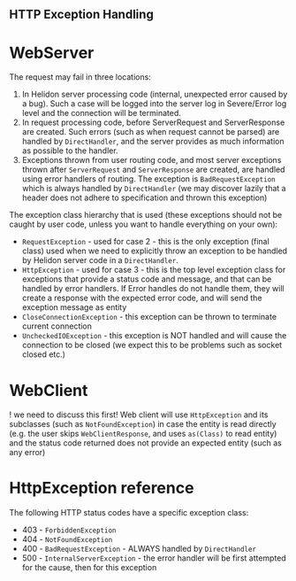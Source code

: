 HTTP Exception Handling
---

# WebServer

The request may fail in three locations:
1. In Helidon server processing code (internal, unexpected error caused by a bug). Such a case will be logged into the server log in 
    Severe/Error log level and the connection will be terminated.
2. In request processing code, before ServerRequest and ServerResponse are created. Such errors (such as when request cannot be parsed)
    are handled by `DirectHandler`, and the server provides as much information as possible to the handler.
3. Exceptions thrown from user routing code, and most server exceptions thrown after `ServerRequest` and `ServerResponse` are created, are handled using error handlers of routing. The exception is `BadRequestException` which is always handled by `DirectHandler` (we may discover lazily that a header does not adhere to specification and thrown this exception)

The exception class hierarchy that is used (these exceptions should not be caught by user code, unless you want to handle everything on your own):
- `RequestException` - used for case 2 - this is the only exception (final class) used when we need to explicitly throw an exception
    to be handled by Helidon server code in a `DirectHandler`. 
- `HttpException` - used for case 3 - this is the top level exception class for exceptions that provide a status code and message, and
    that can be handled by error handlers. If Error handles do not handle them, they will create a response with the expected error
    code, and will send the exception message as entity
- `CloseConnectionException` - this exception can be thrown to terminate current connection
- `UncheckedIOException` - this exception is NOT handled and will cause the connection to be closed (we expect this to be problems such as socket closed etc.)


# WebClient

! we need to discuss this first!
    Web client will use `HttpException` and its subclasses (such as `NotFoundException`) in case the entity is read directly
(e.g. the user skips `WebClientResponse`, and uses `as(Class)` to read entity) and the status code returned does not provide
an expected entity (such as any error)

# HttpException reference
The following HTTP status codes have a specific exception class:

- 403 - `ForbiddenException`
- 404 - `NotFoundException`
- 400 - `BadRequestException` - ALWAYS handled by `DirectHandler`
- 500 - `InternalServerException` - the error handler will be first attempted for the cause, then for this exception